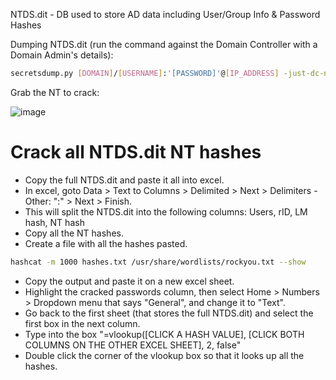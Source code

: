 NTDS.dit - DB used to store AD data including User/Group Info & Password Hashes

Dumping NTDS.dit (run the command against the Domain Controller with a Domain Admin's details):
```bash
secretsdump.py [DOMAIN]/[USERNAME]:'[PASSWORD]'@[IP_ADDRESS] -just-dc-ntlm
```
Grab the NT to crack:

![image](https://github.com/user-attachments/assets/07b7e977-4a39-43a0-9c59-9242457cefc9)

# Crack all NTDS.dit NT hashes
* Copy the full NTDS.dit and paste it all into excel.
* In excel, goto Data > Text to Columns > Delimited > Next > Delimiters - Other: ":" > Next > Finish.
* This will split the NTDS.dit into the following columns: Users, rID, LM hash, NT hash
* Copy all the NT hashes.
* Create a file with all the hashes pasted.
```bash
hashcat -m 1000 hashes.txt /usr/share/wordlists/rockyou.txt --show
```
* Copy the output and paste it on a new excel sheet. 
* Highlight the cracked passwords column, then select Home > Numbers > Dropdown menu that says "General", and change it to "Text".
* Go back to the first sheet (that stores the full NTDS.dit) and select the first box in the next column.
* Type into the box "=vlookup([CLICK A HASH VALUE], [CLICK BOTH COLUMNS ON THE OTHER EXCEL SHEET], 2, false" 
* Double click the corner of the vlookup box so that it looks up all the hashes.
